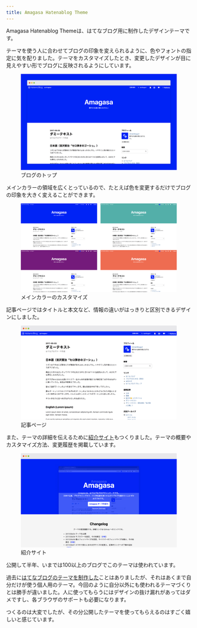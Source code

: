 ```yaml
---
title: Amagasa Hatenablog Theme
---
```


<p>Amagasa Hatenablog Themeは、はてなブログ用に制作したデザインテーマです。</p>
<p>テーマを使う人に合わせてブログの印象を変えられるように、色やフォントの指定に気を配りました。テーマをカスタマイズしたとき、変更したデザインが目に見えやすい形でブログに反映されるようにしています。</p>
<figure class="figure">
  <div class="figure__image figure__image--fullwidth"><img alt="" class="figure__image__src" src="./2017-09-amagasa-hatenablog-theme/blog.png"></div>
  <figcaption class="figure__caption">ブログのトップ</figcaption>
</figure>
<p>メインカラーの領域を広くとっているので、たとえば色を変更するだけでブログの印象を大きく変えることができます。</p>
<figure class="figure">
  <div class="figure__image figure__image--skelton"><img alt="" class="figure__image__src" src="./2017-09-amagasa-hatenablog-theme/blog-custom-color.png"></div>
  <figcaption class="figure__caption">メインカラーのカスタマイズ</figcaption>
</figure>
<p>記事ページではタイトルと本文など、情報の違いがはっきりと区別できるデザインにしました。</p>
<figure class="figure">
  <div class="figure__image"><img alt="" class="figure__image__src" src="./2017-09-amagasa-hatenablog-theme/blog-article.png"></div>
  <figcaption class="figure__caption">記事ページ</figcaption>
</figure>
<p>また、テーマの詳細を伝えるために<a href="https://namikuguri.github.io/amagasa-hatenablog-theme/">紹介サイト</a>もつくりました。テーマの概要やカスタマイズ方法、変更履歴を掲載しています。</p>
<figure class="figure">
  <div class="figure__image"><img alt="" class="figure__image__src" src="./2017-09-amagasa-hatenablog-theme/site.png"></div>
  <figcaption class="figure__caption">紹介サイト</figcaption>
</figure>
<p>公開して半年、いまでは100以上のブログでこのテーマは使われています。</p>
<p>過去に<a href="http://thleap.net/work/chroma-blog/">はてなブログのテーマを制作した</a>ことはありましたが、それはあくまで自分だけが使う個人用のテーマ。今回のように自分以外にも使われるテーマづくりとは勝手が違いました。人に使ってもらうにはデザインの抜け漏れがあってはダメですし、各ブラウザのサポートも必要になります。</p>
<p>つくるのは大変でしたが、その分公開したテーマを使ってもらえるのはすごく嬉しいと感じています。</p>
